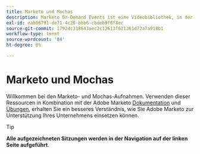 ```yaml
---
title: Marketo und Mochas
description: Marketo On-Demand Events ist eine Videobibliothek, in der Experten und Kollegen ihre Gedanken und Ideen zur optimalen Verwendung von Adobe Marketo teilen.
exl-id: eab06791-de71-4c26-bbb6-cbdeb9f6f8ec
source-git-commit: 1792dc318643aec2c12613f621361d72a7a918b1
workflow-type: tm+mt
source-wordcount: '84'
ht-degree: 0%

---
```


# Marketo und Mochas

Willkommen bei den Marketo- und Mochas-Aufnahmen. Verwenden dieser Ressourcen in Kombination mit der Adobe Marketo [Dokumentation](https://experienceleague.adobe.com/docs/marketo-engage.html) und [Übungen](https://experienceleague.adobe.com/docs/marketo-learn/tutorials/overview.html), erhalten Sie ein besseres Verständnis, wie Sie Adobe Marketo zur Unterstützung Ihres Unternehmens einsetzen können.

>[!TIP]
>
>**Alle aufgezeichneten Sitzungen werden in der Navigation auf der linken Seite aufgeführt**.

